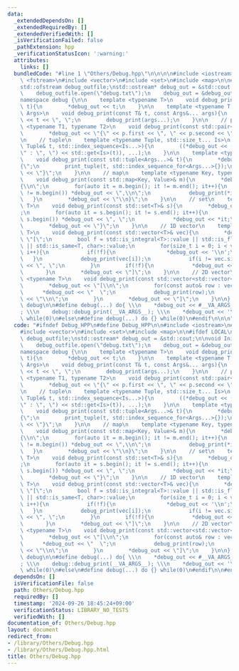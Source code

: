 ```yaml
---
data:
  _extendedDependsOn: []
  _extendedRequiredBy: []
  _extendedVerifiedWith: []
  _isVerificationFailed: false
  _pathExtension: hpp
  _verificationStatusIcon: ':warning:'
  attributes:
    links: []
  bundledCode: "#line 1 \"Others/Debug.hpp\"\n\n\n\n#include <iostream>\n#include\
    \ <fstream>\n#include <vector>\n#include <set>\n#include <map>\n\n#ifdef LOCAL\n\
    std::ofstream debug_outfile;\nstd::ostream* debug_out = &std::cout;\n\nvoid Initialize_DebugOutput(){\n\
    \    debug_outfile.open(\"debug.txt\");\n    debug_out = &debug_outfile;\n}\n\n\
    namespace debug {\n\n    template <typename T>\n    void debug_print(const T&\
    \ t){\n        *debug_out << t;\n    }\n\n    template <typename T, typename...\
    \ Args>\n    void debug_print(const T& t, const Args&... args){\n        *debug_out\
    \ << t << \", \";\n        debug_print(args...);\n    }\n\n    // pair\n    template\
    \ <typename T1, typename T2>\n    void debug_print(const std::pair<T1, T2>& p){\n\
    \        *debug_out << \"{\" << p.first << \", \" << p.second << \"}\";\n    }\n\
    \n    // tuple\n    template <typename Tuple, std::size_t... Is>\n    void print_tuple(const\
    \ Tuple& t, std::index_sequence<Is...>){\n        ((*debug_out << (Is == 0 ? \"\
    \" : \", \") << std::get<Is>(t)), ...);\n    }\n\n    template <typename... Args>\n\
    \    void debug_print(const std::tuple<Args...>& t){\n        *debug_out << \"\
    {\";\n        print_tuple(t, std::index_sequence_for<Args...>{});\n        *debug_out\
    \ << \"}\";\n    }\n\n    // map\n    template <typename Key, typename Value>\n\
    \    void debug_print(const std::map<Key, Value>& m){\n        *debug_out << \"\
    {\\n\";\n        for(auto it = m.begin(); it != m.end(); it++){\n            if(it\
    \ != m.begin()) *debug_out << \",\\n\";\n            debug_print(*it);\n     \
    \   }\n        *debug_out << \"\\n}\";\n    }\n\n    // set\n    template <typename\
    \ T>\n    void debug_print(const std::set<T>& s){\n        *debug_out << \"{\"\
    ;\n        for(auto it = s.begin(); it != s.end(); it++){\n            if(it !=\
    \ s.begin()) *debug_out << \", \";\n            *debug_out << *it;\n        }\n\
    \        *debug_out << \"}\";\n    }\n\n    // 1D vector\n    template <typename\
    \ T>\n    void debug_print(const std::vector<T>& vec){\n        *debug_out <<\
    \ \"[\";\n        bool f = std::is_integral<T>::value || std::is_floating_point<T>::value\
    \ || std::is_same<T, char>::value;\n        for(size_t i = 0; i < vec.size();\
    \ i++){\n            if(!f){\n                *debug_out << '\\n';\n         \
    \   }\n            debug_print(vec[i]);\n            if(i != vec.size() - 1) *debug_out\
    \ << \", \";\n        }\n        if(!f){\n            *debug_out << '\\n';\n \
    \       }\n        *debug_out << \"]\";\n    }\n\n    // 2D vector\n    template\
    \ <typename T>\n    void debug_print(const std::vector<std::vector<T>>& vec){\n\
    \        *debug_out << \"[\\n\";\n        for(const auto& row : vec){\n      \
    \      *debug_out << \"  \";\n            debug_print(row);\n            *debug_out\
    \ << \"\\n\";\n        }\n        *debug_out << \"]\";\n    }\n\n} // namespace\
    \ debug\n\n#define debug(...) do{ \\\n    *debug_out << #__VA_ARGS__ << \" = \"\
    ; \\\n    debug::debug_print(__VA_ARGS__); \\\n    *debug_out << '\\n'; \\\n}\
    \ while(0)\n#else\n#define debug(...) do {} while(0)\n#endif\n\n\n"
  code: "#ifndef Debug_HPP\n#define Debug_HPP\n\n#include <iostream>\n#include <fstream>\n\
    #include <vector>\n#include <set>\n#include <map>\n\n#ifdef LOCAL\nstd::ofstream\
    \ debug_outfile;\nstd::ostream* debug_out = &std::cout;\n\nvoid Initialize_DebugOutput(){\n\
    \    debug_outfile.open(\"debug.txt\");\n    debug_out = &debug_outfile;\n}\n\n\
    namespace debug {\n\n    template <typename T>\n    void debug_print(const T&\
    \ t){\n        *debug_out << t;\n    }\n\n    template <typename T, typename...\
    \ Args>\n    void debug_print(const T& t, const Args&... args){\n        *debug_out\
    \ << t << \", \";\n        debug_print(args...);\n    }\n\n    // pair\n    template\
    \ <typename T1, typename T2>\n    void debug_print(const std::pair<T1, T2>& p){\n\
    \        *debug_out << \"{\" << p.first << \", \" << p.second << \"}\";\n    }\n\
    \n    // tuple\n    template <typename Tuple, std::size_t... Is>\n    void print_tuple(const\
    \ Tuple& t, std::index_sequence<Is...>){\n        ((*debug_out << (Is == 0 ? \"\
    \" : \", \") << std::get<Is>(t)), ...);\n    }\n\n    template <typename... Args>\n\
    \    void debug_print(const std::tuple<Args...>& t){\n        *debug_out << \"\
    {\";\n        print_tuple(t, std::index_sequence_for<Args...>{});\n        *debug_out\
    \ << \"}\";\n    }\n\n    // map\n    template <typename Key, typename Value>\n\
    \    void debug_print(const std::map<Key, Value>& m){\n        *debug_out << \"\
    {\\n\";\n        for(auto it = m.begin(); it != m.end(); it++){\n            if(it\
    \ != m.begin()) *debug_out << \",\\n\";\n            debug_print(*it);\n     \
    \   }\n        *debug_out << \"\\n}\";\n    }\n\n    // set\n    template <typename\
    \ T>\n    void debug_print(const std::set<T>& s){\n        *debug_out << \"{\"\
    ;\n        for(auto it = s.begin(); it != s.end(); it++){\n            if(it !=\
    \ s.begin()) *debug_out << \", \";\n            *debug_out << *it;\n        }\n\
    \        *debug_out << \"}\";\n    }\n\n    // 1D vector\n    template <typename\
    \ T>\n    void debug_print(const std::vector<T>& vec){\n        *debug_out <<\
    \ \"[\";\n        bool f = std::is_integral<T>::value || std::is_floating_point<T>::value\
    \ || std::is_same<T, char>::value;\n        for(size_t i = 0; i < vec.size();\
    \ i++){\n            if(!f){\n                *debug_out << '\\n';\n         \
    \   }\n            debug_print(vec[i]);\n            if(i != vec.size() - 1) *debug_out\
    \ << \", \";\n        }\n        if(!f){\n            *debug_out << '\\n';\n \
    \       }\n        *debug_out << \"]\";\n    }\n\n    // 2D vector\n    template\
    \ <typename T>\n    void debug_print(const std::vector<std::vector<T>>& vec){\n\
    \        *debug_out << \"[\\n\";\n        for(const auto& row : vec){\n      \
    \      *debug_out << \"  \";\n            debug_print(row);\n            *debug_out\
    \ << \"\\n\";\n        }\n        *debug_out << \"]\";\n    }\n\n} // namespace\
    \ debug\n\n#define debug(...) do{ \\\n    *debug_out << #__VA_ARGS__ << \" = \"\
    ; \\\n    debug::debug_print(__VA_ARGS__); \\\n    *debug_out << '\\n'; \\\n}\
    \ while(0)\n#else\n#define debug(...) do {} while(0)\n#endif\n\n#endif // Debug_HPP"
  dependsOn: []
  isVerificationFile: false
  path: Others/Debug.hpp
  requiredBy: []
  timestamp: '2024-09-26 18:45:24+09:00'
  verificationStatus: LIBRARY_NO_TESTS
  verifiedWith: []
documentation_of: Others/Debug.hpp
layout: document
redirect_from:
- /library/Others/Debug.hpp
- /library/Others/Debug.hpp.html
title: Others/Debug.hpp
---
```

